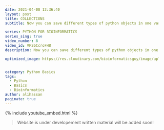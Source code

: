 ```yaml
---
date: 2021-04-08 12:36:40
layout: post
title: COLLECTIONS
subtitle: Now you can save different types of python objects in one variable.

series: PYTHON FOR BIOINFORMATICS
series_sing: true
video_number: 8
video_id: VP26CcroFH8
description: Now you can save different types of python objects in one variable.

optimized_image: https://res.cloudinary.com/bioinformaticsguy/image/upload/c_scale,h_380/v1596701389/002%20Python-for-Bioinformatics/Python-for-Bioinformatics-008.png


category: Python Basics
tags:
  - Python
  - Basics
  - Bioinformatics
author: alihassan
paginate: true
---
```


{% include youtube_embed.html %}


> Website is under developement written material will be added soon!
